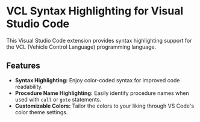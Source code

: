 # VCL Syntax Highlighting for Visual Studio Code

This Visual Studio Code extension provides syntax highlighting support for the VCL (Vehicle Control Language) programming language.

## Features

- **Syntax Highlighting:** Enjoy color-coded syntax for improved code readability.
- **Procedure Name Highlighting:** Easily identify procedure names when used with `call` or `goto` statements.
- **Customizable Colors:** Tailor the colors to your liking through VS Code's color theme settings.